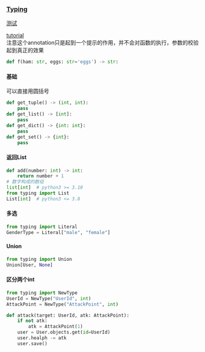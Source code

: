 ### [Typing](https://docs.python.org/3/library/typing.html)

[测试](./typing_test.py)

[tutorial](https://docs.python.org/3/tutorial/controlflow.html#function-annotations)  
注意这个annotation只是起到一个提示的作用，并不会对函数的执行，参数的校验起到真正的效果
```python
def f(ham: str, eggs: str='eggs') -> str:
```

#### 基础
可以直接用圆括号
```python
def get_tuple() -> (int, int):
    pass
def get_list() -> [int]:
    pass
def get_dict() -> {int: int}:
    pass
def get_set() -> {int}:
    pass
```


#### 返回List
```python
def add(number: int) -> int:
    return number + 1
# 数字构成的数组
list[int]  # python3 >= 3.10
from typing import List
List[int]  # python3 <= 3.8
```

#### 多选

```python
from typing import Literal
GenderType = Literal["male", "female"]
```


#### Union

```python
from typing import Union
Union[User, None]
```

#### 区分两个int

```python
from typing import NewType
UserId = NewType("UserId", int)
AttackPoint = NewType("AttackPoint", int)

def attack(target: UserId, atk: AttackPoint):
    if not atk:
        atk = AttackPoint(1)
    user = User.objects.get(id=UserId)
    user.healph -= atk
    user.save()

```
